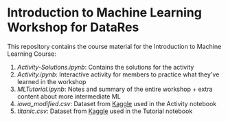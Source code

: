 # Introduction to Machine Learning Workshop for DataRes

This repository contains the course material for the Introduction to Machine Learning Course:

1. *Activity-Solutions.ipynb*: Contains the solutions for the activity
2. *Activity.ipynb*: Interactive activity for members to practice what they've learned in the workshop
3. *MLTutorial.ipynb*: Notes and summary of the entire workshop + extra content about more intermediate ML 
4. *iowa_modified.csv*: Dataset from [Kaggle](https://www.kaggle.com/marcopale/housing) used in the Activity notebook
5. *titanic.csv*: Dataset from [Kaggle](https://www.kaggle.com/c/titanic) used in the Tutorial notebook
